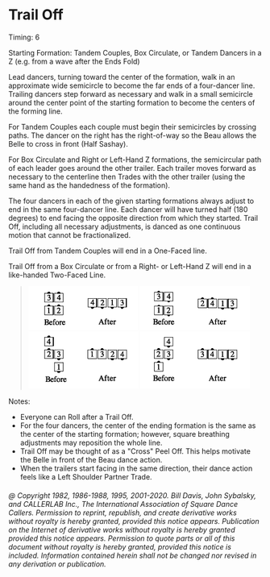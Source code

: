 
# Trail Off

Timing: 6

Starting Formation: Tandem Couples, Box Circulate, or Tandem Dancers in a Z (e.g. from a wave after
the Ends Fold)

Lead dancers, turning toward the center of the formation, walk in an approximate wide semicircle to
become the far ends of a four-dancer line. Trailing dancers step forward as necessary and walk in a
small semicircle around the center point of the starting formation to become the centers of the forming
line.

For Tandem Couples each couple must begin their semicircles by crossing paths. The dancer on the
right has the right-of-way so the Beau allows the Belle to cross in front (Half Sashay).

For Box Circulate and Right or Left-Hand Z formations, the semicircular path of each leader goes
around the other trailer. Each trailer moves forward as necessary to the centerline then Trades with
the other trailer (using the same hand as the handedness of the formation).

The four dancers in each of the given starting formations always adjust to end in the same four-dancer
line. Each dancer will have turned half (180 degrees) to end facing the opposite direction from which
they started. Trail Off, including all necessary adjustments, is danced as one continuous motion that
cannot be fractionalized.

Trail Off from Tandem Couples will end in a One-Faced line.

Trail Off from a Box Circulate or from a Right- or Left-Hand Z will end in a like-handed Two-Faced
Line.

>
> ![alt](trail_off_1a.png)
> ![alt](trail_off_1b.png)  
> ![alt](trail_off_1c.png)
> ![alt](trail_off_1d.png)
>

Notes:

- Everyone can Roll after a Trail Off.
- For the four dancers, the center of the ending formation is the same as the center of the starting
formation; however, square breathing adjustments may reposition the whole line.
- Trail Off may be thought of as a "Cross" Peel Off. This helps motivate the Belle in front of the Beau
dance action.
- When the trailers start facing in the same direction, their dance action feels like a Left Shoulder
Partner Trade.

###### @ Copyright 1982, 1986-1988, 1995, 2001-2020. Bill Davis, John Sybalsky, and CALLERLAB Inc., The International Association of Square Dance Callers. Permission to reprint, republish, and create derivative works without royalty is hereby granted, provided this notice appears. Publication on the Internet of derivative works without royalty is hereby granted provided this notice appears. Permission to quote parts or all of this document without royalty is hereby granted, provided this notice is included. Information contained herein shall not be changed nor revised in any derivation or publication.
